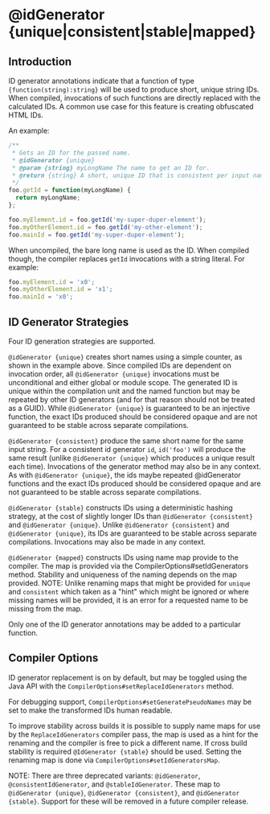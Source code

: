 # @idGenerator {unique|consistent|stable|mapped}

## Introduction

ID generator annotations indicate that a function of type `{function(string):string}` will be used to produce short, unique string IDs. When compiled, invocations of such functions are directly replaced with the calculated IDs.  A common use case for this feature is creating obfuscated HTML IDs.

An example:

```js
/**
 * Gets an ID for the passed name.
 * @idGenerator {unique}
 * @param {string} myLongName The name to get an ID for.
 * @return {string} A short, unique ID that is consistent per input name.
 */
foo.getId = function(myLongName) {
  return myLongName;
};

foo.myElement.id = foo.getId('my-super-duper-element');
foo.myOtherElement.id = foo.getId('my-other-element');
foo.mainId = foo.getId('my-super-duper-element');
```

When uncompiled, the bare long name is used as the ID.  When compiled though, the compiler replaces `getId` invocations with a string literal.  For example:

```js
foo.myElement.id = 'x0';
foo.myOtherElement.id = 'x1';
foo.mainId = 'x0';
```

## ID Generator Strategies

Four ID generation strategies are supported.

`@idGenerator {unique}` creates short names using a simple counter, as shown in the example above.  Since compiled IDs are dependent on invocation order, all `@idGenerator {unique}` invocations must be unconditional and either global or module scope.  The generated ID is unique within the compilation unit and the named function but may be repeated by other ID generators (and for that reason should not be treated as a GUID).  While `@idGenerator {unique}` is guaranteed to be an injective function, the exact IDs produced should be considered opaque and are not guaranteed to be stable across separate compilations.

`@idGenerator {consistent}` produce the same short name for the same input string. For a consistent id generator `id`, `id('foo')` will produce the same result (unlike `@idGenerator {unique}` which produces a unique result each time).  Invocations of the generator method may also be in any context. As with `@idGenerator {unique}`, the ids maybe repeated @idGenerator functions and the exact IDs produced should be considered opaque and are not guaranteed to be stable across separate compilations.

`@idGenerator {stable}` constructs IDs using a deterministic hashing strategy, at the cost of slightly longer IDs than `@idGenerator {consistent}` and `@idGenerator {unique}`.  Unlike `@idGenerator {consistent}` and `@idGenerator {unique}`, its IDs are guaranteed to be stable across separate compilations.  Invocations may also be made in any context.

`@idGenerator {mapped}` constructs IDs using name map provide to the compiler. The map is provided via the CompilerOptions#setIdGenerators method. Stability and uniqueness of the naming depends on the map provided.  NOTE: Unlike renaming maps that might be provided for `unique` and `consistent` which taken as a "hint" which might be ignored or where missing names will be provided, it is an error for a requested name to be missing from the map.

Only one of the ID generator annotations may be added to a particular function.

## Compiler Options

ID generator replacement is on by default, but may be toggled using the Java API with the `CompilerOptions#setReplaceIdGenerators` method.

For debugging support, `CompilerOptions#setGeneratePseudoNames` may be set to make the transformed IDs human readable.

To improve stability across builds it is possible to supply name maps for use by the `ReplaceIdGenerators` compiler pass, the map is used as a hint for the renaming and the compiler is free to pick a different name.  If cross build stability is required `@IdGenerator {stable}` should be used. Setting the renaming map is done via `CompilerOptions#setIdGeneratorsMap`.

NOTE: There are three deprecated variants: `@idGenerator`, `@consistentIdGenerator`, and `@stableIdGenerator`.  These map to `@idGenerator {unique}`, `@idGenerator {consistent}`, and `@idGenerator {stable}`.  Support for these will be removed in a future compiler release.